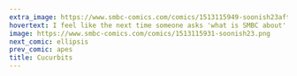 ```yaml
---
extra_image: https://www.smbc-comics.com/comics/1513115949-soonish23after.png
hovertext: I feel like the next time someone asks 'what is SMBC about' I'm just going to point at this comic.
image: https://www.smbc-comics.com/comics/1513115931-soonish23.png
next_comic: ellipsis
prev_comic: apes
title: Cucurbits
---
```


